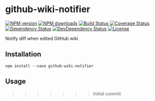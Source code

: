 # github-wiki-notifier

[![NPM version][npm-image]][npm-url]
[![NPM downloads][npm-download-image]][npm-download-url]
[![Build Status][travis-image]][travis-url]
[![Coverage Status][codecov-image]][codecov-url]
[![Dependency Status][daviddm-image]][daviddm-url]
[![DevDependency Status][daviddm-dev-image]][daviddm-dev-url]
[![License][license-image]][license-url]

Notify diff when edited GitHub wiki


## Installation

```
npm install --save github-wiki-notifier
```


## Usage

[npm-url]: https://www.npmjs.com/package/github-wiki-notifier
[npm-image]: https://img.shields.io/npm/v/github-wiki-notifier.svg?style=flat-square
[npm-download-url]: https://www.npmjs.com/package/github-wiki-notifier
[npm-download-image]: https://img.shields.io/npm/dt/github-wiki-notifier.svg?style=flat-square
[travis-url]: https://travis-ci.org/moqada/github-wiki-notifier
[travis-image]: https://img.shields.io/travis/moqada/github-wiki-notifier.svg?style=flat-square
[daviddm-url]: https://david-dm.org/moqada/github-wiki-notifier
[daviddm-image]: https://img.shields.io/david/moqada/github-wiki-notifier.svg?style=flat-square
[daviddm-dev-url]: https://david-dm.org/moqada/github-wiki-notifier#info=devDependencies
[daviddm-dev-image]: https://img.shields.io/david/dev/moqada/github-wiki-notifier.svg?style=flat-square
[codecov-url]: https://codecov.io/github/moqada/github-wiki-notifier
[codecov-image]: https://img.shields.io/codecov/c/github/moqada/github-wiki-notifier.svg?style=flat-square
[license-url]: http://opensource.org/licenses/MIT
[license-image]: https://img.shields.io/npm/l/github-wiki-notifier.svg?style=flat-square
>>>>>>> Initial commit
